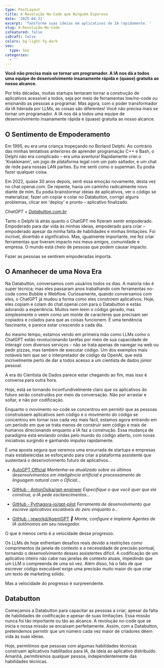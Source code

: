 ```yaml
---
type: PostLayout
title: A Revolução No-Code que Ninguém Esperava
date: '2025-04-21'
excerpt: 'Tansforme suas ideias em aplicativos de IA rapidamente. '
slug: A-Revolução-No-Code
isFeatured: false
isDraft: false
colors: bg-light-fg-dark
seo:
  type: Seo
categories:
  - ''
---
```

**Você não precisa mais se tornar um programador. A IA nos dá a todos uma equipe de desenvolvimento insanamente rápida e (quase) gratuita ao nosso alcance.**

Por três décadas, muitas startups tentaram tornar a construção de aplicativos acessível a todos, seja por meio de ferramentas low/no-code ou ensinando as pessoas a programar. Mas agora, com o poder transformador da IA liderada por LLMs, as coisas são diferentes! Você não precisa mais se tornar um programador. A IA nos dá a todos uma equipe de desenvolvimento insanamente rápida e (quase) gratuita ao nosso alcance.

## O Sentimento de Empoderamento

Em 1995, eu era uma criança tropeçando no Borland Delphi. Ao contrário das minhas tentativas anteriores de aprender programação C++ e Bash, o Delphi não era complicado – era uma aventura! Rapidamente criei o 'Kvakkmann', um jogo de plataforma legal com um pato saltador, e um chat de rede para nossas LAN parties. Eu me senti como o superman. Eu podia fazer qualquer coisa.

Em 2022, quase 30 anos depois, senti essa emoção novamente, desta vez no chat.openai.com. De repente, havia um caminho radicalmente novo diante de mim. Eu podia brainstormar ideias de aplicativos, ver o código se materializar, fazer um copiar e colar no Databutton, corrigir alguns problemas, clicar em 'deploy' e pronto – aplicativo finalizado.

*ChatGPT +* [*Databutton.com.br*](https://databutton.com.br/)

Tanto o Delphi lá atrás quanto o ChatGPT me fizeram sentir empoderado. Empoderado para dar vida às minhas ideias, empoderado para criar – empoderado apesar da minha falta de habilidades e minhas limitações. Foi incrível, divertido e significativo. Mas, igualmente importante, me fez criar ferramentas que tiveram impacto nos meus amigos, comunidade e empresa. O mundo está cheio de pessoas que podem causar impacto.

Fazer as pessoas se sentirem empoderadas importa.

## O Amanhecer de uma Nova Era

Na Databutton, conversamos com usuários todos os dias. A maioria não é super técnica; mas eles passaram anos trabalhando com ferramentas no-code como Bubble e Webflow. Curiosamente, quando conversamos com eles, o ChatGPT já mudou a forma como eles constroem aplicativos. Hoje, eles copiam e colam do chat.openai.com para o Databutton e estão adorando a experiência. Muitos nem leem o código gerado, mas simplesmente o veem como um monte de caracteres que precisam ser copiados e colados para que as coisas funcionem. É uma tendência fascinante, e parece estar crescendo a cada dia.

Ao mesmo tempo, estamos vendo em primeira mão como LLMs como o ChatGPT estão revolucionando tarefas por meio de sua capacidade de interagir com diversos serviços – não se trata apenas de navegar na web ou pedir pizzas, mas também de executar código. Um dos exemplos mais notáveis ​​tem que ser o interpretador de código da OpenAI, que está incrivelmente perto de dar a todos acesso a um cientista de dados júnior pessoal.

A era do Cientista de Dados parece estar chegando ao fim, mas isso é conversa para outra hora.

Hoje, está se tornando inconfundivelmente claro que os aplicativos do futuro serão construídos por meio da conversação. Não por arrastar e soltar, e não por codificação.

Enquanto o movimento no-code se concentrou em permitir que as pessoas construíssem aplicativos sem código e o movimento do código se concentrou em tornar isso cada vez mais fácil, estamos agora entrando em um período em que se trata menos de construir sem código e mais de humanos direcionando enquanto a IA faz a construção. Essa mudança de paradigma está enviando ondas pelo mundo do código aberto, com novas iniciativas surgindo e ganhando impulso rapidamente.

É uma aposta segura que veremos uma enxurrada de startups e empresas mais estabelecidas se esforçando para criar a plataforma assistente que sustentará o desenvolvimento futuro de aplicativos…

*   [AutoGPT Official](https://autogpt.net/)
    *Mantenha-se atualizado sobre os últimos desenvolvimentos em inteligência artificial e processamento de linguagem natural com o Oficial…*

*   [GitHub - AntonOsika/gpt-engineer](https://github.com/AntonOsika/gpt-engineer)
    *Especifique o que você quer que ele construa, a IA pede esclarecimentos…*

*   [GitHub - Pythagora-io/gpt-pilot](https://github.com/Pythagora-io/gpt-pilot)
    *Ferramenta de desenvolvimento que escreve aplicativos escaláveis ​​do zero enquanto o…*

*   [GitHub - reworkd/AgentGPT](https://github.com/reworkd/AgentGPT)
    *🤖 Monte, configure e implante Agentes de IA autônomos em seu navegador.*

O que é menos certo é a velocidade desse progresso.

Os LLMs de hoje enfrentam desafios reais devido a restrições como comprimentos da janela de contexto e a necessidade de precisão pontual, tornando o desenvolvimento desses assistentes difícil. A codificação de um aplicativo inteiro não cabe nas janelas de contexto atuais, impedindo que um LLM o compreenda de uma só vez. Além disso, há o fato de que escrever código executável exige uma precisão muito maior do que criar um texto de marketing sólido.

Mas a velocidade do progresso é surpreendente.

## Databutton

Começamos a Databutton para capacitar as pessoas a criar, apesar da falta de habilidades de codificação e apesar de suas limitações. Essa missão nunca foi tão importante ou tão ao alcance. A revolução no-code que se inicia e nossa missão se encaixam perfeitamente. Assim, com a Databutton, pretendemos permitir que um número cada vez maior de criadores dêem vida às suas ideias.

Hoje, permitimos que pessoas com algumas habilidades técnicas construam aplicativos habilitados para IA, da ideia ao aplicativo distribuído. Amanhã, permitiremos qualquer pessoa, independentemente das habilidades técnicas.

